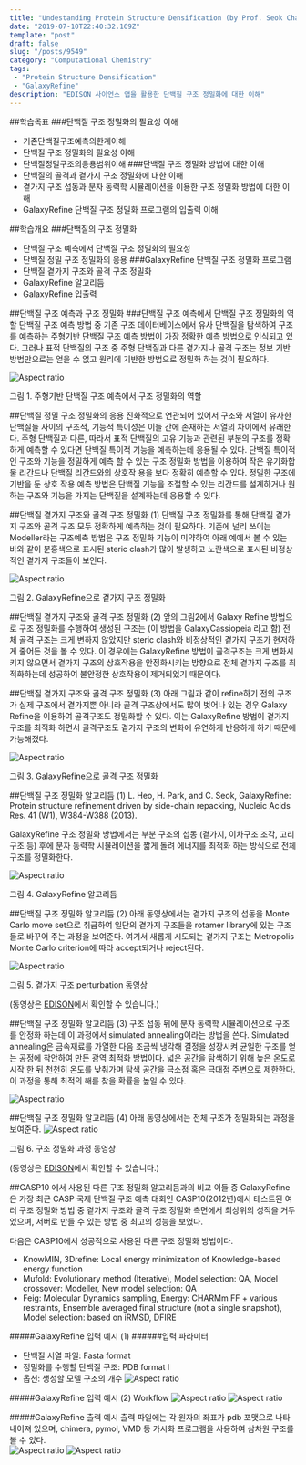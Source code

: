 ```yaml
---
title: "Undestanding Protein Structure Densification (by Prof. Seok Chaok)/단백질 구조 정밀화에 대한 이해"
date: "2019-07-10T22:40:32.169Z"
template: "post"
draft: false
slug: "/posts/9549"
category: "Computational Chemistry"
tags: 
 - "Protein Structure Densification"
 - "GalaxyRefine"
description: "EDISON 사이언스 앱을 활용한 단백질 구조 정밀화에 대한 이해"
---
```

##학습목표
###단백질 구조 정밀화의 필요성 이해 
- 기존단백질구조예측의한계이해
- 단백질 구조 정밀화의 필요성 이해 
-  단백질정밀구조의응용범위이해
###단백질 구조 정밀화 방법에 대한 이해
- 단백질의 골격과 곁가지 구조 정밀화에 대한 이해
- 곁가지 구조 섭동과 분자 동력학 시뮬레이션을 이용한 구조 정밀화 방법에 대한 이해
- GalaxyRefine 단백질 구조 정밀화 프로그램의 입출력 이해
                
##학습개요
###단백질의 구조 정밀화
- 단백질 구조 예측에서 단백질 구조 정밀화의 필요성 
- 단백질 정밀 구조 정밀화의 응용
###GalaxyRefine 단백질 구조 정밀화 프로그램 
- 단백질 곁가지 구조와 골격 구조 정밀화
- GalaxyRefine 알고리듬 
- GalaxyRefine 입출력
                
##단백질 구조 예측과 구조 정밀화
###단백질 구조 예측에서 단백질 구조 정밀화의 역할
단백질 구조 예측 방법 중 기존 구조 데이터베이스에서 유사 단백질을 탐색하여 구조를 예측하는 주형기반 단백질 구조 예측 방법이 가장 정확한 예측 방법으로 인식되고 있다. 그러나 표적 단백질의 구조 중 주형 단백질과 다른 곁가지나 골격 구조는 정보 기반 방법만으로는 얻을 수 없고 원리에 기반한 방법으로 정밀화 하는 것이 필요하다.
  
![Aspect ratio](/media/POST/9549/1.jpg)

그림 1. 주형기반 단백질 구조 예측에서 구조 정밀화의 역할


##단백질 정밀 구조 정밀화의 응용
진화적으로 연관되어 있어서 구조와 서열이 유사한 단백질들 사이의 구조적, 기능적 특이성은 이들 간에 존재하는 서열의 차이에서 유래한다. 주형 단백질과 다른, 따라서 표적 단백질의 고유 기능과 관련된 부분의 구조를 정확하게 예측할 수 있다면 단백질 특이적 기능을 예측하는데 응용될 수 있다. 단백질 특이적인 구조와 기능을 정밀하게 예측 할 수 있는 구조 정밀화 방법을 이용하여 작은 유기화합물 리간드나 단백질 리간드와의 상호작 용을 보다 정확히 예측할 수 있다. 정밀한 구조에 기반을 둔 상호 작용 예측 방법은 단백질 기능을 조절할 수 있는 리간드를 설계하거나 원하는 구조와 기능을 가지는 단백질을 설계하는데 응용할 수 있다.
                
##단백질 곁가지 구조와 골격 구조 정밀화 (1)
단백질 구조 정밀화를 통해 단백질 곁가지 구조와 골격 구조 모두 정확하게 예측하는 것이 필요하다. 기존에 널리 쓰이는 Modeller라는 구조예측 방법은 구조 정밀화 기능이 미약하여 아래 예에서 볼 수 있는 바와 같이 분홍색으로 표시된 steric clash가 많이 발생하고 노란색으로 표시된 비정상적인 곁가지 구조들이 보인다.

![Aspect ratio](/media/POST/9549/2.jpg)


그림 2. GalaxyRefine으로 곁가지 구조 정밀화
                 
##단백질 곁가지 구조와 골격 구조 정밀화 (2)
앞의 그림2에서 Galaxy Refine 방법으로 구조 정밀화를 수행하여 생성된 구조는 (이 방법을 GalaxyCassiopeia 라고 함)
전체 골격 구조는 크게 변하지 않았지만 steric clash와 비정상적인 곁가지 구조가 현저하게 줄어든 것을 볼 수 있다. 이 경우에는 GalaxyRefine 방법이 골격구조는 크게 변화시키지 않으면서 곁가지 구조의 상호작용을 안정화시키는 방향으로 전체 곁가지 구조를 최적화하는데 성공하여 불안정한 상호작용이 제거되었기 때문이다.
                
##단백질 곁가지 구조와 골격 구조 정밀화 (3)
아래 그림과 같이 refine하기 전의 구조가 실제 구조에서 곁가지뿐 아니라 골격 구조상에서도 많이 벗어나 있는 경우 Galaxy Refine을 이용하여 골격구조도 정밀화할 수 있다. 이는 GalaxyRefine 방법이 곁가지 구조를 최적화 하면서 골격구조도 곁가지 구조의 변화에 유연하게 반응하게 하기 때문에 가능해졌다.

![Aspect ratio](/media/POST/9549/3.jpg)


그림 3. GalaxyRefine으로 골격 구조 정밀화
                 
##단백질 구조 정밀화 알고리듬 (1)
L. Heo, H. Park, and C. Seok, GalaxyRefine: Protein structure refinement driven by side-chain repacking, Nucleic Acids Res. 41 (W1), W384-W388 (2013).


GalaxyRefine 구조 정밀화 방법에서는 부분 구조의 섭동 (곁가지, 이차구조 조각, 고리 구조 등) 후에 분자 동력학 시뮬레이션을 짧게 돌려 에너지를 최적화 하는 방식으로 전체 구조를 정밀화한다.

![Aspect ratio](/media/POST/9549/4.jpg)


그림 4. GalaxyRefine 알고리듬
               
##단백질 구조 정밀화 알고리듬 (2)
아래 동영상에서는 곁가지 구조의 섭동을 Monte Carlo move set으로 취급하여 일단의 곁가지 구조들을 rotamer library에 있는 구조들로 바꾸어 주는 과정을 보여준다. 여기서 새롭게 시도되는 곁가지 구조는 Metropolis Monte Carlo criterion에 따라 accept되거나 reject된다.

![Aspect ratio](/media/POST/9549/5.jpg)



그림 5. 곁가지 구조 perturbation 동영상


(동영상은 [EDISON](https://www.edison.re.kr/edison-content?p_p_id=edisoncontent_WAR_edisoncontent2016portlet&p_p_lifecycle=0&p_p_state=maximized&p_p_mode=view&p_p_col_id=column-1&p_p_col_count=1&_edisoncontent_WAR_edisoncontent2016portlet_myaction=generalModifyView&_edisoncontent_WAR_edisoncontent2016portlet_contentDiv=2001003&_edisoncontent_WAR_edisoncontent2016portlet_contentSeq=9549)에서 확인할 수 있습니다.)



##단백질 구조 정밀화 알고리듬 (3)
구조 섭동 뒤에 분자 동력학 시뮬레이션으로 구조를 안정화 하는데 이 과정에서 simulated annealing이라는 방법을 쓴다. Simulated annealing은 금속재료를 가열한 다음 조금씩 냉각해 결정을 성장시켜 균일한 구조를 얻는 공정에 착안하여 만든 광역 최적화 방법이다. 넓은 공간을 탐색하기 위해 높은 온도로 시작 한 뒤 천천히 온도를 낮춰가며 탐색 공간을 극소점 혹은 극대점 주변으로 제한한다. 이 과정을 통해 최적의 해를 찾을 확률을 높일 수 있다.

![Aspect ratio](/media/POST/9549/6.jpg)


##단백질 구조 정밀화 알고리듬 (4)
아래 동영상에서는 전체 구조가 정밀화되는 과정을 보여준다.
![Aspect ratio](/media/POST/9549/7.jpg)

  그림 6. 구조 정밀화 과정 동영상


(동영상은 [EDISON](https://www.edison.re.kr/edison-content?p_p_id=edisoncontent_WAR_edisoncontent2016portlet&p_p_lifecycle=0&p_p_state=maximized&p_p_mode=view&p_p_col_id=column-1&p_p_col_count=1&_edisoncontent_WAR_edisoncontent2016portlet_myaction=generalModifyView&_edisoncontent_WAR_edisoncontent2016portlet_contentDiv=2001003&_edisoncontent_WAR_edisoncontent2016portlet_contentSeq=9549)에서 확인할 수 있습니다.)


##CASP10 에서 사용된 다른 구조 정밀화 알고리듬과의 비교
이들 중 GalaxyRefine은 가장 최근 CASP 국제 단백질 구조 예측 대회인 CASP10(2012년)에서 테스트된 여러 구조 정밀화 방법 중 곁가지 구조와 골격 구조 정밀화 측면에서 최상위의 성적을 거두었으며, 서버로 만들 수 있는 방법 중 최고의 성능을 보였다.
 

다음은 CASP10에서 성공적으로 사용된 다른 구조 정밀화 방법이다.
- KnowMIN, 3Drefine: Local energy minimization of Knowledge-based energy function
- Mufold: Evolutionary method (Iterative), Model selection: QA, Model crossover: Modeller, New model selection: QA
- Feig: Molecular Dynamics sampling, Energy: CHARMm FF + various restraints, Ensemble averaged final structure (not a single snapshot), Model selection: based on iRMSD, DFIRE
                  
#####GalaxyRefine 입력 예시 (1)
######입력 파라미터
- 단백질 서열 파일: Fasta format
- 정밀화를 수행할 단백질 구조: PDB format l 
- 옵션: 생성할 모델 구조의 개수
![Aspect ratio](/media/POST/9549/8.jpg)


                 
#####GalaxyRefine 입력 예시 (2)
Workflow
![Aspect ratio](/media/POST/9549/9.jpg)
![Aspect ratio](/media/POST/9549/10.jpg)


#####GalaxyRefine 출력 예시
출력 파일에는 각 원자의 좌표가 pdb 포맷으로 나타내어져 있으며, chimera, pymol, VMD 등 가시화 프로그램을 사용하여 삼차원 구조를 볼 수 있다.              
 ![Aspect ratio](/media/POST/9549/11.jpg)
![Aspect ratio](/media/POST/9549/12.jpg)

